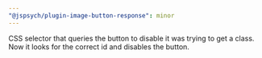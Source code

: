 ```yaml
---
"@jspsych/plugin-image-button-response": minor
---
```


CSS selector that queries the button to disable it was trying to get a class. Now it looks for the correct id and disables the button.
